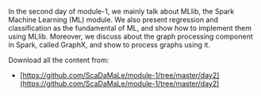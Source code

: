 In the second day of module-1, we mainly talk about MLlib, the Spark Machine Learning (ML) module. We also present regression and classification as the fundamental of ML, and show how to implement them using MLlib. Moreover, we discuss about the graph processing component in Spark, called GraphX, and show to process graphs using it.

Download all the content from:

- [https://github.com/ScaDaMaLe/module-1/tree/master/day2](https://github.com/ScaDaMaLe/module-1/tree/master/day2)
